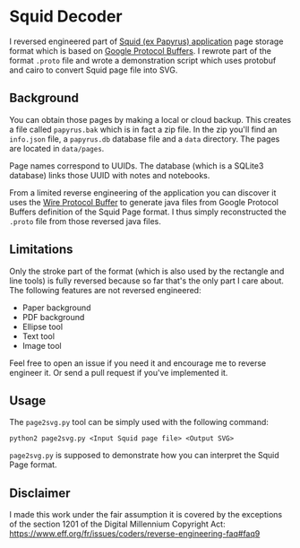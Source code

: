 # Squid Decoder

I reversed engineered part of [Squid (ex Papyrus) application](http://squidnotes.com/) page storage 
format which is based on [Google Protocol Buffers](https://developers.google.com/protocol-buffers/). 
I rewrote part of the format `.proto` file and wrote a demonstration script which uses protobuf and 
cairo to convert Squid page file into SVG.

## Background

You can obtain those pages by making a local or cloud backup. This creates a file called 
`papyrus.bak` which is in fact a zip file. In the zip you'll find an `info.json` file, a 
`papyrus.db` database file and a `data` directory. The pages are located in `data/pages`.

Page names correspond to UUIDs. The database (which is a SQLite3 database) links those UUID with 
notes and notebooks. 

From a limited reverse engineering of the application you can discover it uses the 
[Wire Protocol Buffer](https://github.com/square/wire) to generate java files from Google Protocol 
Buffers definition of the Squid Page format. I thus simply reconstructed the `.proto` file from 
those reversed java files.

## Limitations

Only the stroke part of the format (which is also used by the rectangle and line tools) is fully 
reversed because so far that's the only part I care about. The following features are not reversed 
engineered:

* Paper background
* PDF background
* Ellipse tool
* Text tool
* Image tool

Feel free to open an issue if you need it and encourage me to reverse engineer it. Or send a pull 
request if you've implemented it.

## Usage

The `page2svg.py` tool can be simply used with the following command:

```
python2 page2svg.py <Input Squid page file> <Output SVG>
```

`page2svg.py` is supposed to demonstrate how you can interpret the Squid Page format.

## Disclaimer

I made this work under the fair assumption it is covered by the exceptions of the section 1201 of 
the Digital Millennium Copyright Act: https://www.eff.org/fr/issues/coders/reverse-engineering-faq#faq9

